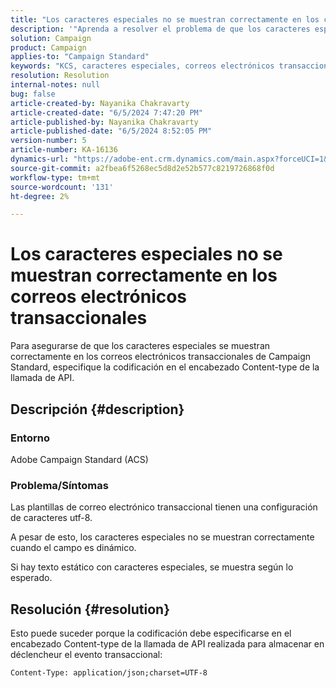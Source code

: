 ```yaml
---
title: "Los caracteres especiales no se muestran correctamente en los correos electrónicos transaccionales"
description: '"Aprenda a resolver el problema de que los caracteres especiales no se muestran correctamente en los correos electrónicos transaccionales".'
solution: Campaign
product: Campaign
applies-to: "Campaign Standard"
keywords: "KCS, caracteres especiales, correos electrónicos transaccionales, ACS, Campaign Standard"
resolution: Resolution
internal-notes: null
bug: false
article-created-by: Nayanika Chakravarty
article-created-date: "6/5/2024 7:47:20 PM"
article-published-by: Nayanika Chakravarty
article-published-date: "6/5/2024 8:52:05 PM"
version-number: 5
article-number: KA-16136
dynamics-url: "https://adobe-ent.crm.dynamics.com/main.aspx?forceUCI=1&pagetype=entityrecord&etn=knowledgearticle&id=66e82467-7423-ef11-840b-6045bd006b25"
source-git-commit: a2fbea6f5268ec5d8d2e52b577c8219726868f0d
workflow-type: tm+mt
source-wordcount: '131'
ht-degree: 2%

---
```


# Los caracteres especiales no se muestran correctamente en los correos electrónicos transaccionales


Para asegurarse de que los caracteres especiales se muestran correctamente en los correos electrónicos transaccionales de Campaign Standard, especifique la codificación en el encabezado Content-type de la llamada de API.

## Descripción {#description}


### Entorno

Adobe Campaign Standard (ACS)

### Problema/Síntomas

Las plantillas de correo electrónico transaccional tienen una configuración de caracteres utf-8.

A pesar de esto, los caracteres especiales no se muestran correctamente cuando el campo es dinámico.

Si hay texto estático con caracteres especiales, se muestra según lo esperado.


## Resolución {#resolution}


Esto puede suceder porque la codificación debe especificarse en el encabezado Content-type de la llamada de API realizada para almacenar en déclencheur el evento transaccional:

`Content-Type: application/json;charset=UTF-8`
